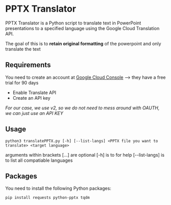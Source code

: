 # PPTX Translator

PPTX Translator is a Python script to translate text in PowerPoint presentations to a specified language using the Google Cloud Translation API.

The goal of this is to **retain original formatting** of the powerpoint and only translate the text

## Requirements

You need to create an account at [Google Cloud Console](https://cloud.google.com/cloud-console) --> they have a free trial for 90 days
- Enable Translate API
- Create an API key

*For our case, we use v2, so we do not need to mess around with OAUTH, we can just use an API KEY*

## Usage
```console
python3 translatePPTX.py [-h] [--list-langs] <PPTX file you want to translate> <target language>
```
arguments within brackets [...] are optional
[-h] is to for help
[--list-langs] is to list all compatiable languages

## Packages

You need to install the following Python packages:

```sh
pip install requests python-pptx tqdm
```

